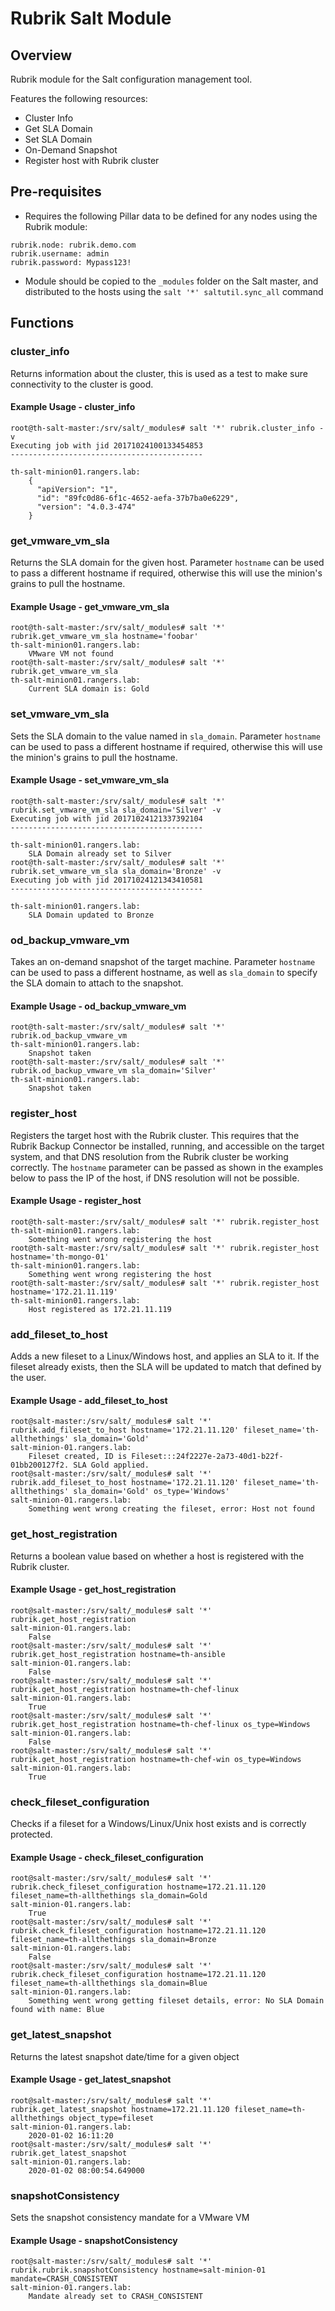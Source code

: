 # Rubrik Salt Module

## Overview

Rubrik module for the Salt configuration management tool.

Features the following resources:

* Cluster Info
* Get SLA Domain
* Set SLA Domain
* On-Demand Snapshot
* Register host with Rubrik cluster

## Pre-requisites

* Requires the following Pillar data to be defined for any nodes using the Rubrik module:

```none
rubrik.node: rubrik.demo.com
rubrik.username: admin
rubrik.password: Mypass123!
```

* Module should be copied to the `_modules` folder on the Salt master, and distributed to the hosts using the `salt '*' saltutil.sync_all` command

## Functions

### cluster_info

Returns information about the cluster, this is used as a test to make sure connectivity to the cluster is good.

#### Example Usage - cluster_info

```none
root@th-salt-master:/srv/salt/_modules# salt '*' rubrik.cluster_info -v
Executing job with jid 20171024100133454853
-------------------------------------------

th-salt-minion01.rangers.lab:
    {
      "apiVersion": "1",
      "id": "89fc0d86-6f1c-4652-aefa-37b7ba0e6229",
      "version": "4.0.3-474"
    }
```

### get_vmware_vm_sla

Returns the SLA domain for the given host. Parameter `hostname` can be used to pass a different hostname if required, otherwise this will use the minion's grains to pull the hostname.

#### Example Usage - get_vmware_vm_sla

```none
root@th-salt-master:/srv/salt/_modules# salt '*' rubrik.get_vmware_vm_sla hostname='foobar'
th-salt-minion01.rangers.lab:
    VMware VM not found
root@th-salt-master:/srv/salt/_modules# salt '*' rubrik.get_vmware_vm_sla
th-salt-minion01.rangers.lab:
    Current SLA domain is: Gold
```

### set_vmware_vm_sla

Sets the SLA domain to the value named in `sla_domain`. Parameter `hostname` can be used to pass a different hostname if required, otherwise this will use the minion's grains to pull the hostname.

#### Example Usage - set_vmware_vm_sla

```none
root@th-salt-master:/srv/salt/_modules# salt '*' rubrik.set_vmware_vm_sla sla_domain='Silver' -v
Executing job with jid 20171024121337392104
-------------------------------------------

th-salt-minion01.rangers.lab:
    SLA Domain already set to Silver
root@th-salt-master:/srv/salt/_modules# salt '*' rubrik.set_vmware_vm_sla sla_domain='Bronze' -v
Executing job with jid 20171024121343410581
-------------------------------------------

th-salt-minion01.rangers.lab:
    SLA Domain updated to Bronze
```

### od_backup_vmware_vm

Takes an on-demand snapshot of the target machine. Parameter `hostname` can be used to pass a different hostname, as well as `sla_domain` to specify the SLA domain to attach to the snapshot.

#### Example Usage - od_backup_vmware_vm

```none
root@th-salt-master:/srv/salt/_modules# salt '*' rubrik.od_backup_vmware_vm
th-salt-minion01.rangers.lab:
    Snapshot taken
root@th-salt-master:/srv/salt/_modules# salt '*' rubrik.od_backup_vmware_vm sla_domain='Silver'
th-salt-minion01.rangers.lab:
    Snapshot taken
```

### register_host

Registers the target host with the Rubrik cluster. This requires that the Rubrik Backup Connector be installed, running, and accessible on the target system, and that DNS resolution from the Rubrik cluster be working correctly. The `hostname` parameter can be passed as shown in the examples below to pass the IP of the host, if DNS resolution will not be possible.

#### Example Usage - register_host

```none
root@th-salt-master:/srv/salt/_modules# salt '*' rubrik.register_host
th-salt-minion01.rangers.lab:
    Something went wrong registering the host
root@th-salt-master:/srv/salt/_modules# salt '*' rubrik.register_host hostname='th-mongo-01'
th-salt-minion01.rangers.lab:
    Something went wrong registering the host
root@th-salt-master:/srv/salt/_modules# salt '*' rubrik.register_host hostname='172.21.11.119'
th-salt-minion01.rangers.lab:
    Host registered as 172.21.11.119
```

### add_fileset_to_host

Adds a new fileset to a Linux/Windows host, and applies an SLA to it. If the fileset already exists, then the SLA will be updated to match that defined by the user.

#### Example Usage - add_fileset_to_host

```none
root@salt-master:/srv/salt/_modules# salt '*' rubrik.add_fileset_to_host hostname='172.21.11.120' fileset_name='th-allthethings' sla_domain='Gold'
salt-minion-01.rangers.lab:
    Fileset created, ID is Fileset:::24f2227e-2a73-40d1-b22f-01bb200127f2. SLA Gold applied.
root@salt-master:/srv/salt/_modules# salt '*' rubrik.add_fileset_to_host hostname='172.21.11.120' fileset_name='th-allthethings' sla_domain='Gold' os_type='Windows'
salt-minion-01.rangers.lab:
    Something went wrong creating the fileset, error: Host not found
```

### get_host_registration

Returns a boolean value based on whether a host is registered with the Rubrik cluster.

#### Example Usage - get_host_registration

```none
root@salt-master:/srv/salt/_modules# salt '*' rubrik.get_host_registration
salt-minion-01.rangers.lab:
    False
root@salt-master:/srv/salt/_modules# salt '*' rubrik.get_host_registration hostname=th-ansible
salt-minion-01.rangers.lab:
    False
root@salt-master:/srv/salt/_modules# salt '*' rubrik.get_host_registration hostname=th-chef-linux
salt-minion-01.rangers.lab:
    True
root@salt-master:/srv/salt/_modules# salt '*' rubrik.get_host_registration hostname=th-chef-linux os_type=Windows
salt-minion-01.rangers.lab:
    False
root@salt-master:/srv/salt/_modules# salt '*' rubrik.get_host_registration hostname=th-chef-win os_type=Windows
salt-minion-01.rangers.lab:
    True
```

### check_fileset_configuration

Checks if a fileset for a Windows/Linux/Unix host exists and is correctly protected.

#### Example Usage - check_fileset_configuration

```none
root@salt-master:/srv/salt/_modules# salt '*' rubrik.check_fileset_configuration hostname=172.21.11.120 fileset_name=th-allthethings sla_domain=Gold
salt-minion-01.rangers.lab:
    True
root@salt-master:/srv/salt/_modules# salt '*' rubrik.check_fileset_configuration hostname=172.21.11.120 fileset_name=th-allthethings sla_domain=Bronze
salt-minion-01.rangers.lab:
    False
root@salt-master:/srv/salt/_modules# salt '*' rubrik.check_fileset_configuration hostname=172.21.11.120 fileset_name=th-allthethings sla_domain=Blue
salt-minion-01.rangers.lab:
    Something went wrong getting fileset details, error: No SLA Domain found with name: Blue
```

### get_latest_snapshot

Returns the latest snapshot date/time for a given object

#### Example Usage - get_latest_snapshot

```none
root@salt-master:/srv/salt/_modules# salt '*' rubrik.get_latest_snapshot hostname=172.21.11.120 fileset_name=th-allthethings object_type=fileset
salt-minion-01.rangers.lab:
    2020-01-02 16:11:20
root@salt-master:/srv/salt/_modules# salt '*' rubrik.get_latest_snapshot
salt-minion-01.rangers.lab:
    2020-01-02 08:00:54.649000
```

### snapshotConsistency

Sets the snapshot consistency mandate for a VMware VM

#### Example Usage - snapshotConsistency

```none
root@salt-master:/srv/salt/_modules# salt '*' rubrik.rubrik.snapshotConsistency hostname=salt-minion-01 mandate=CRASH_CONSISTENT
salt-minion-01.rangers.lab:
    Mandate already set to CRASH_CONSISTENT
```